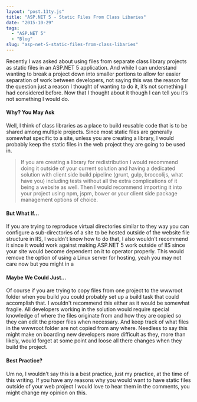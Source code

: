 ```yaml
---
layout: "post.11ty.js"
title: "ASP.NET 5 - Static Files From Class Libaries"
date: "2015-10-29"
tags: 
  - "ASP.NET 5"
  - "Blog"
slug: "asp-net-5-static-files-from-class-libaries"
---
```


Recently I was asked about using files from separate class library projects as static files in an ASP.NET 5 application. And while I can understand wanting to break a project down into smaller portions to allow for easier separation of work between developers, not saying this was the reason for the question just a reason I thought of wanting to do it, it’s not something I had considered before. Now that I thought about it though I can tell you it’s not something I would do.

#### Why? You May Ask

Well, I think of class libraries as a place to build reusable code that is to be shared among multiple projects. Since most static files are generally somewhat specific to a site, unless you are creating a library, I would probably keep the static files in the web project they are going to be used in.

> If you are creating a library for redistribution I would recommend doing it outside of your current solution and having a dedicated solution with client side build pipeline (grunt, gulp, broccolijs, what have you) including tests without all the extra complications of it being a website as well. Then I would recommend importing it into your project using npm, jspm, bower or your client side package management options of choice.

#### But What If…

If you are trying to reproduce virtual directories similar to they way you can configure a sub-directories of a site to be hosted outside of the website file structure in IIS, I wouldn't know how to do that, I also wouldn't recommend it since it would work against making ASP.NET 5 work outside of IIS since your site would become dependent on it to operator properly. This would remove the option of using a Linux server for hosting, yeah you may not care now but you might in a

#### Maybe We Could Just…

Of course if you are trying to copy files from one project to the wwwroot folder when you build you could probably set up a build task that could accomplish that. I wouldn't recommend this either as it would be somewhat fragile. All developers working in the solution would require special knowledge of where the files originate from and how they are copied so they can edit the proper files when necessary. And keep track of what files in the wwwroot folder are not copied from any where. Needless to say this might make on boarding new developers more difficult as they, more than likely, would forget at some point and loose all there changes when they build the project.

#### Best Practice?

Um no, I wouldn’t say this is a best practice, just my practice, at the time of this writing. If you have any reasons why you would want to have static files outside of your web project I would love to hear them in the comments, you might change my opinion on this.
